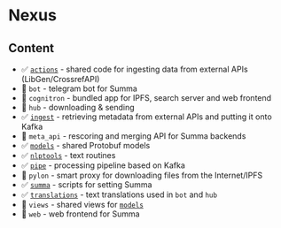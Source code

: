 # Nexus

## Content

- ✅ [`actions`](actions)  - shared code for ingesting data from external APIs (LibGen/CrossrefAPI)
- 🛑 `bot` - telegram bot for Summa
- 🛑 `cognitron` - bundled app for IPFS, search server and web frontend
- 🛑 `hub` - downloading & sending
- ✅ [`ingest`](ingest) - retrieving metadata from external APIs and putting it onto Kafka
- 🛑 `meta_api` - rescoring and merging API for Summa backends
- ✅ [`models`](models) - shared Protobuf models
- ✅ [`nlptools`](nlptools) - text routines
- ✅ [`pipe`](pipe) - processing pipeline based on Kafka
- 🛑 `pylon` - smart proxy for downloading files from the Internet/IPFS
- ✅ [`summa`](summa) - scripts for setting Summa
- ✅ [`translations`](translations) - text translations used in `bot` and `hub`
- 🛑 `views` - shared views for [`models`](models)
- 🛑 `web` - web frontend for Summa
